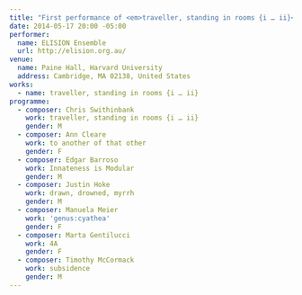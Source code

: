 ```yaml
---
title: "First performance of <em>traveller, standing in rooms {i … ii}</em>"
date: 2014-05-17 20:00 -05:00
performer:
  name: ELISION Ensemble
  url: http://elision.org.au/
venue:
  name: Paine Hall, Harvard University
  address: Cambridge, MA 02138, United States
works:
  - name: traveller, standing in rooms {i … ii}
programme:
  - composer: Chris Swithinbank
    work: traveller, standing in rooms {i … ii}
    gender: M
  - composer: Ann Cleare
    work: to another of that other
    gender: F
  - composer: Edgar Barroso
    work: Innateness is Modular
    gender: M
  - composer: Justin Hoke
    work: drawn, drowned, myrrh
    gender: M
  - composer: Manuela Meier
    work: 'genus:cyathea'
    gender: F
  - composer: Marta Gentilucci
    work: 4A
    gender: F
  - composer: Timothy McCormack
    work: subsidence
    gender: M
---
```

